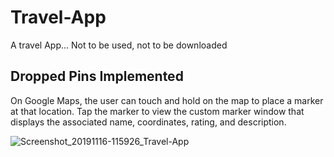 # Travel-App
A travel App... Not to be used, not to be downloaded

## Dropped Pins Implemented
On Google Maps, the user can touch and hold on the map to place a marker at that location.
Tap the marker to view the custom marker window that displays the associated name, coordinates, rating, and description.

![Screenshot_20191116-115926_Travel-App](https://user-images.githubusercontent.com/35715963/68999207-2a77a700-0872-11ea-8f67-08dc5ad2369d.jpg)
